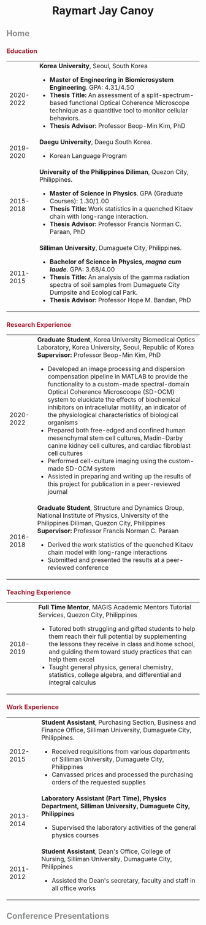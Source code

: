 <p align='center'>
  <h1 align='center'>
    Raymart Jay Canoy<br>
  </h1>
</p>
<p>
  <h2 style="color: rgb(138,139,140)">
    Home
  </h2>
  <p>
    <h3 style="color: rgb(163,31,52)">
      Education
    </h3>
      <table style="width:100%">
        <tr>
          <td>2020-2022</td>
          <td><b>Korea University</b>, Seoul, South Korea
          <ul>
            <li><b>Master of Engineering in Biomicrosystem Engineering</b>. GPA: 4.31/4.50</li>
            <li><b>Thesis Title:</b> An assessment of a split-spectrum-based functional Optical Coherence Microscope technique as a quantitive tool to monitor cellular behaviors.</li>
            <li><b>Thesis Advisor:</b> Professor Beop-Min Kim, PhD</li>
          </ul>
          </td>
        </tr>
        <tr>
          <td>2019-2020</td>
          <td><b>Daegu University</b>, Daegu South Korea.
            <ul>
              <li>Korean Language Program</li>
            </ul>
          </td>
        </tr>
        <tr>
          <td>2015-2018</td>
          <td><b>University of the Philippines Diliman</b>, Quezon City, Philippines.
            <ul>
              <li><b>Master of Science in Physics</b>. GPA (Graduate Courses): 1.30/1.00</li>
              <li><b>Thesis Title:</b> Work statistics in a quenched Kitaev chain with long-range interaction.</li>
              <li><b>Thesis Advisor:</b> Professor Francis Norman C. Paraan, PhD</li>
            </ul>
          </td>
        </tr>
        <tr>
          <td>2011-2015</td>
          <td><b>Silliman University</b>, Dumaguete City, Philippines.
            <ul>
              <li><b>Bachelor of Science in Physics, <i>magna cum laude</i></b>. GPA: 3.68/4.00</li>
              <li><b>Thesis Title:</b> An analysis of the gamma radiation spectra of soil samples from Dumaguete City Dumpsite and Ecological Park.</li>
              <li><b>Thesis Advisor:</b> Professor Hope M. Bandan, PhD</li>
            </ul>
          </td>
        </tr>
      </table>
  </p>
  <p>
    <h3 style="color: rgb(163,31,52)">
      Research Experience
    </h3>
      <table style="width:100%">
        <tr>
          <td>2020-2022</td>
          <td><b>Graduate Student</b>, Korea University Biomedical Optics Laboratory, Korea University, Seoul, Republic of Korea<br>
          <b>Supervisor:</b> Professor Beop-Min Kim, PhD
          <ul>
          <li>Developed an image processing and dispersion compensation pipeline in MATLAB to provide the functionality to a custom-made spectral-domain Optical Coherence Microscoope (SD-OCM) system to elucidate the effects of biochemical inhibitors on intracellular motility, an indicator of the physiological characteristics of biological organisms</li>
          <li>Prepared both free-edged and confined human mesenchymal stem cell cultures, Madin-Darby canine kidney cell cultures, and cardiac fibroblast cell cultures</li>
          <li>Performed cell-culture imaging using the custom-made SD-OCM system</li>
          <li>Assisted in preparing and writing up the results of this project for publication in a peer-reviewed journal</li>
          </ul>
          </td>
        </tr>
        <tr>
          <td>2016-2018</td>
          <td><b>Graduate Student</b>, Structure and Dynamics Group, National Institute of Physics, University of the Philippines Diliman, Quezon City, Philippines<br>
          <b>Supervisor:</b> Professor Francis Norman C. Paraan
          <ul>
          <li>Derived the work statistics of the quenched Kitaev chain model with long-range interactions</li>
          <li>Submitted and presented the results at a peer-reviewed conference</li>
          </ul>
          </td>
        </tr>
      </table>
  </p>
  <p>
    <h3 style="color: rgb(163, 31, 52)">
      Teaching Experience
    </h3>
      <table style="width:100%">
        <tr>
        <td>2018-2019</td>
        <td><b>Full Time Mentor</b>, MAGIS Academic Mentors Tutorial Services, Quezon City, Philippines
        <ul>
        <li>Tutored both struggling and gifted students to help them reach their full potential by supplementing the lessons they receive in class and home school, and guiding them toward study practices that can help them excel</li>
        <li>Taught general physics, general chemistry, statistics, college algebra, and differential and integral calculus</li>
        </ul>
        </td>
        </tr>
      </table>
  </p>
  <p>
    <h3 style="color: rgb(163, 31, 52)">
      Work Experience
    </h3>
      <table style="width:100%">
        <tr>
        <td>2012-2015</td>
        <td><b>Student Assistant</b>, Purchasing Section, Business and Finance Office, Silliman University, Dumaguete City, Philippines.
        <ul>
        <li>Received requisitions from various departments of Silliman University, Dumaguete City, Philippines</li>
        <li>Canvassed prices and processed the purchasing orders of the requested supplies</li>
        </ul>
        </td>
        </tr>
        <tr>
        <td>2013-2014</td>
        <td><b>Laboratory Assistant (Part Time), Physics Department, Silliman University, Dumaguete City, Philippines</b>
        <ul>
        <li>Supervised the laboratory activities of the general physics courses</li>
        </ul>
        </td>
        </tr>
        <tr>
        <td>2011-2012</td>
        <td><b>Student Assistant</b>, Dean's Office, College of Nursing, Silliman University, Dumaguete City, Philippines
        <ul>
        <li>Assisted the Dean's secretary, faculty and staff in all office works</li>
        </ul>
        </td>
        </tr>
      </table>
  </p>
</p>
<p>
  <h2 style="color: rgb(138,139,140)">
    Conference Presentations
  </h2>
</p>
